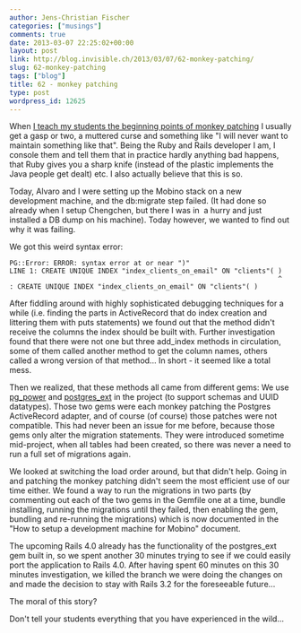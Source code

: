 ```yaml
---
author: Jens-Christian Fischer
categories: ["musings"]
comments: true
date: 2013-03-07 22:25:02+00:00
layout: post
link: http://blog.invisible.ch/2013/03/07/62-monkey-patching/
slug: 62-monkey-patching
tags: ["blog"]
title: 62 - monkey patching
type: post
wordpress_id: 12625
---
```


When [I teach my students the beginning points of monkey patching](http://blog.invisible.ch/2013/02/26/71-teaching/) I usually get a gasp or two, a muttered curse and something like "I will never want to maintain something like that". Being the Ruby and Rails developer I am, I console them and tell them that in practice hardly anything bad happens, that Ruby gives you a sharp knife (instead of the plastic implements the Java people get dealt) etc. I also actually believe that this is so.

Today, Alvaro and I were setting up the Mobino stack on a new development machine, and the db:migrate step failed. (It had done so already when I setup Chengchen, but there I was in  a hurry and just installed a DB dump on his machine). Today however, we wanted to find out why it was failing.

We got this weird syntax error:

    
    PG::Error: ERROR: syntax error at or near ")" 
    LINE 1: CREATE UNIQUE INDEX "index_clients_on_email" ON "clients"( ) 
                                                                       ^ 
    : CREATE UNIQUE INDEX "index_clients_on_email" ON "clients"( )


After fiddling around with highly sophisticated debugging techniques for a while (i.e. finding the parts in ActiveRecord that do index creation and littering them with puts statements) we found out that the method didn't receive the columns the index should be built with. Further investigation found that there were not one but three add_index methods in circulation, some of them called another method to get the column names, others called a wrong version of that method... In short - it seemed like a total mess.

Then we realized, that these methods all came from different gems: We use [pg_power](https://github.com/TMXCredit/pg_power) and [postgres_ext](https://github.com/dockyard/postgres_ext) in the project (to support schemas and UUID datatypes). Those two gems were each monkey patching the Postgres ActiveRecord adapter, and of course (of course) those patches were not compatible. This had never been an issue for me before, because those gems only alter the migration statements. They were introduced sometime mid-project, when all tables had been created, so there was never a need to run a full set of migrations again.

We looked at switching the load order around, but that didn't help. Going in and patching the monkey patching didn't seem the most efficient use of our time either. We found a way to run the migrations in two parts (by commenting out each of the two gems in the Gemfile one at a time, bundle installing, running the migrations until they failed, then enabling the gem, bundling and re-running the migrations) which is now documented in the "How to setup a development machine for Mobino" document.

The upcoming Rails 4.0 already has the functionality of the postgres_ext gem built in, so we spent another 30 minutes trying to see if we could easily port the application to Rails 4.0. After having spent 60 minutes on this 30 minutes investigation, we killed the branch we were doing the changes on and made the decision to stay with Rails 3.2 for the foreseeable future...

The moral of this story?

Don't tell your students everything that you have experienced in the wild...
